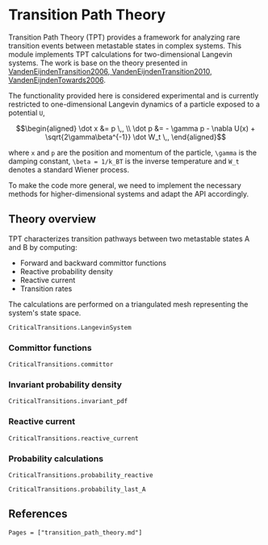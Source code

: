 # Transition Path Theory

Transition Path Theory (TPT) provides a framework for analyzing rare transition events between metastable states in complex systems. This module implements TPT calculations for two-dimensional Langevin systems. The work is base on the theory presented in [VandenEijndenTransition2006, VandenEijndenTransition2010, VandenEijndenTowards2006](@cite).

The functionality provided here is considered experimental and is currently restricted to one-dimensional Langevin dynamics of a particle exposed to a potential ``U``,

```math
\begin{aligned}
\dot x &= p \,, \\
\dot p &= - \gamma p - \nabla U(x) + \sqrt{2\gamma\beta^{-1}} \dot W_t \,,
\end{aligned}
```
where ``x`` and ``p`` are the position and momentum of the particle, ``\gamma`` is the damping constant, ``\beta = 1/k_BT`` is the inverse temperature and ``W_t`` denotes a standard Wiener process.

To make the code more general, we need to implement the necessary methods for higher-dimensional systems and adapt the API accordingly. 

## Theory overview

TPT characterizes transition pathways between two metastable states A and B by computing:

- Forward and backward committor functions
- Reactive probability density
- Reactive current
- Transition rates

The calculations are performed on a triangulated mesh representing the system's state space.

```@docs
CriticalTransitions.LangevinSystem
```

### Committor functions

```@docs
CriticalTransitions.committor
```

### Invariant probability density

```@docs
CriticalTransitions.invariant_pdf
```

### Reactive current

```docs
CriticalTransitions.reactive_current
```

### Probability calculations

```@docs
CriticalTransitions.probability_reactive
```

```@docs
CriticalTransitions.probability_last_A
```

## References

```@bibliography
Pages = ["transition_path_theory.md"]
```